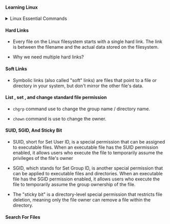 ####  Learning Linux 

<details>
<summary>Linux Essential Commands</summary>
<ul>
<li>Linux remote text-mode login:
<p>For Remote text mode login uses use the SSH means Secure Shell untile the ssh telnet is used for remote connection , Telenet was highly insecure as it did not encrypt communication between you and the server you were connecting to. This meant that anyone on the same network with you can steal your linux user password and see everyting you did on that server during your telnet session. The SSh protocol uses strong encryption to avoid this and the OpenSSH Daemon is build very carefully to avoid security bugs as much as possible. </p>
</li>
<li> Linux Commands:
<p>

- command use a log listing format 

```
ls -l 
```
- TAB: Suggest and Autocomplete , so for example if print command ls /u and hit tab one time it automatically complete the /usr/ and hit 2 times tab it show you available directories.

- if you do not know the which command is use to make file use apropos create file it give you releate command to make file 

```
apropos create file 
```
- to list all hidden file and directories use 
`````
ls -a
`````

- Linux file system tree 
![](https://miro.medium.com/v2/resize:fit:720/format:webp/0*bFnHaO8eYpW3dSuz)

</p>
</li>

</ul>
</details>

#### Hard Links 
- Every file on the Linux filesystem starts with a single hard link. The link is between the filename and the actual data stored on the filesystem.

- Why we need multiple hard links?

#### Soft Links 
- Symbolic links (also called "soft" links) are files that point to a file or directory in your system, but don't mirror the other file's data.


#### List , set , and change standard file permission

-  ```` chgrp ````  command  use to change the group name / directory name.

- ``` chown ```  command is use to change the owner.

#### SUID, SGID, And Sticky Bit
- SUID, short for Set User ID, is a special permission that can be assigned to executable files. When an executable file has the SUID permission enabled, it allows users who execute the file to temporarily assume the privileges of the file's owner

- SGID, which stands for Set Group ID, is another special permission that can be applied to executable files and directories. When an executable file has the SGID permission enabled, it allows users who execute the file to temporarily assume the group ownership of the file.

- The "sticky bit" is a directory-level special permission that restricts file deletion, meaning only the file owner can remove a file within the directory.


#### Search For Files 

